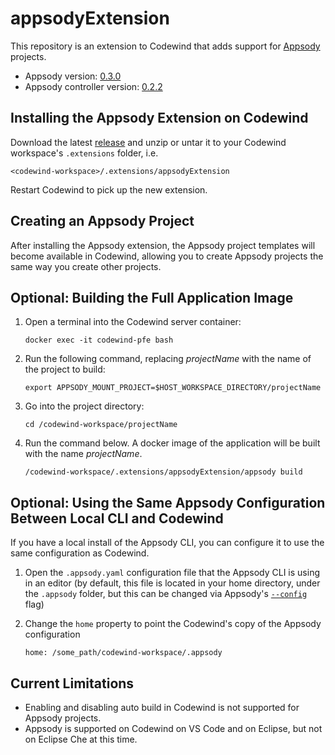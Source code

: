 # appsodyExtension

This repository is an extension to Codewind that adds support for [Appsody](https://appsody.dev) projects.

- Appsody version: [0.3.0](https://github.com/appsody/appsody/releases/tag/0.3.0)
- Appsody controller version: [0.2.2](https://github.com/appsody/controller/releases/tag/0.2.2)

## Installing the Appsody Extension on Codewind

Download the latest [release](https://github.com/kabanero-io/appsodyExtension/releases) and unzip or untar it to your Codewind workspace's `.extensions` folder, i.e.

`<codewind-workspace>/.extensions/appsodyExtension`

Restart Codewind to pick up the new extension.

## Creating an Appsody Project

After installing the Appsody extension, the Appsody project templates will become available in Codewind, allowing you to create Appsody projects the same way you create other projects.

## Optional: Building the Full Application Image

1. Open a terminal into the Codewind server container:

   `docker exec -it codewind-pfe bash`
   
2. Run the following command, replacing *projectName* with the name of the project to build:

   `export APPSODY_MOUNT_PROJECT=$HOST_WORKSPACE_DIRECTORY/projectName`

3. Go into the project directory:

   `cd /codewind-workspace/projectName`
   
4. Run the command below. A docker image of the application will be built with the name *projectName*.

   `/codewind-workspace/.extensions/appsodyExtension/appsody build`

## Optional: Using the Same Appsody Configuration Between Local CLI and Codewind

If you have a local install of the Appsody CLI, you can configure it to use the same configuration as Codewind.

1. Open the `.appsody.yaml` configuration file that the Appsody CLI is using in an editor (by default, this file is located in your home directory, under the `.appsody` folder, but this can be changed via Appsody's [`--config`](https://appsody.dev/docs/using-appsody/cli-commands) flag)

2. Change the `home` property to point the Codewind's copy of the Appsody configuration

   `home: /some_path/codewind-workspace/.appsody`

## Current Limitations

- Enabling and disabling auto build in Codewind is not supported for Appsody projects.
- Appsody is supported on Codewind on VS Code and on Eclipse, but not on Eclipse Che at this time.
